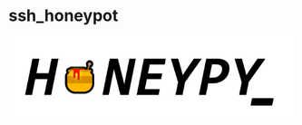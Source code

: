 # ssh_honeypot
![Alt text](https://github.com/neoox77/ssh_honeypot/blob/master/assets/images/honeypy-logo-black-text.png)
